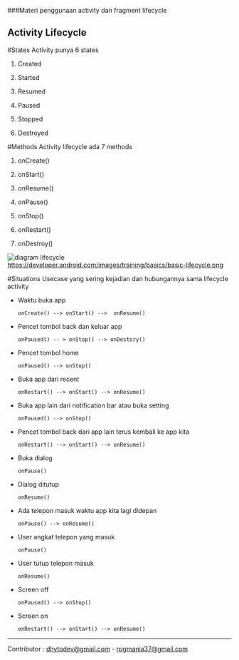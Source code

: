 ###Materi penggunaan activity dan fragment lifecycle

Activity Lifecycle
------------------
#States
Activity punya 6 states

1. Created

2. Started

3. Resumed

4. Paused

5. Stopped

6. Destroyed


#Methods
Activity lifecycle ada 7 methods

1. onCreate()

2. onStart()

3. onResume()

4. onPause()

5. onStop()

6. onRestart()

7. onDestroy()

![diagram lifecycle](https://developer.android.com/images/training/basics/basic-lifecycle.png)
https://developer.android.com/images/training/basics/basic-lifecycle.png

#Situations
Usecase yang sering kejadian dan hubungannya sama lifecycle activity

* Waktu buka app

    ```
    onCreate() --> onStart() -->  onResume()
    ```

* Pencet tombol back dan keluar app

    ```
    onPaused() -- > onStop() --> onDestory()
    ```

* Pencet tombol home 

    ```
    onPaused() --> onStop()
    ```

* Buka app dari recent

    ```
    onRestart() --> onStart() --> onResume()
    ```

* Buka app lain dari notification bar atau buka setting

    ```
    onPaused() --> onStop()
    ```

* Pencet tombol back dari app lain terus kembali ke app kita

    ```
    onRestart() --> onStart() --> onResume()

    ```

* Buka dialog

    ```
    onPause()
    ```

* Dialog ditutup

    ```
    onResume()
    ```

* Ada telepon masuk waktu app kita lagi didepan

    ```    
    onPause() --> onResume() 
    ```

* User angkat telepon yang masuk

    ```
    onPause()
    ```

* User tutup telepon masuk

    ```
    onResume()
    ```

* Screen off

    ```
    onPaused() --> onStop()
    ```

* Screen on

    ```
    onRestart() --> onStart() --> onResume()
    ```
---------

Contributor : dhytodev@gmail.com - rpgmania37@gmail.com
